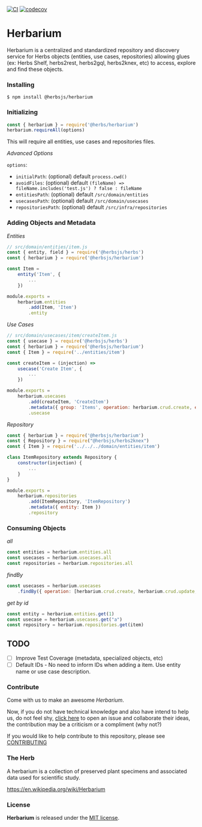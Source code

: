 [![CI](https://github.com/herbsjs/herbarium/actions/workflows/ci.yml/badge.svg?branch=main)](https://github.com/herbsjs/herbarium/actions/workflows/ci.yml) [![codecov](https://codecov.io/gh/herbsjs/herbarium/branch/main/graph/badge.svg)](https://codecov.io/gh/herbsjs/herbarium)

# Herbarium

Herbarium is a centralized and standardized repository and discovery service for Herbs objects (entities, use cases, repositories) allowing glues (ex: Herbs Shelf, herbs2rest, herbs2gql, herbs2knex, etc) to access, explore and find these objects.

### Installing

```$ npm install @herbsjs/herbarium```

### Initializing

```javascript
const { herbarium } = require('@herbs/herbarium')
herbarium.requireAll(options)
```

This will require all entities, use cases and repositories files.

*Advanced Options*

`options`:
- `initialPath`: (optional) default `process.cwd()`
- `avoidFiles`: (optional) default `(fileName) => fileName.includes('test.js') ? false : fileName`
- `entitiesPath`: (optional) default `/src/domain/entities`
- `usecasesPath`: (optional) default `/src/domain/usecases`
- `repositoriesPath`: (optional) default `/src/infra/repositories`

### Adding Objects and Metadata

*Entities*
```javascript
// src/domain/entities/item.js
const { entity, field } = require('@herbsjs/herbs')
const { herbarium } = require('@herbsjs/herbarium')

const Item =
    entity('Item', {
        ...
    })

module.exports =
    herbarium.entities
        .add(Item, 'Item')
        .entity
```

*Use Cases*
```javascript
// src/domain/usecases/item/createItem.js
const { usecase } = require('@herbsjs/herbs')
const { herbarium } = require('@herbsjs/herbarium')
const { Item } = require('../entities/item')

const createItem = (injection) =>
    usecase('Create Item', {
        ...
    })

module.exports =
    herbarium.usecases
        .add(createItem, 'CreateItem')
        .metadata({ group: 'Items', operation: herbarium.crud.create, entity: Item })
        .usecase
```

*Repository*
```javascript
const { herbarium } = require('@herbsjs/herbarium')
const { Repository } = require("@herbsjs/herbs2knex")
const { Item } = require('../../../domain/entities/item')

class ItemRepository extends Repository {
    constructor(injection) {
        ...
    }
}

module.exports =
    herbarium.repositories
        .add(ItemRepository, 'ItemRepository')
        .metadata({ entity: Item })
        .repository
```

### Consuming Objects


*all*
```javascript
const entities = herbarium.entities.all
const usecases = herbarium.usecases.all
const repositories = herbarium.repositories.all
```

*findBy*
```javascript
const usecases = herbarium.usecases
    .findBy({ operation: [herbarium.crud.create, herbarium.crud.update, herbarium.crud.delete] })
```

*get by id*
```javascript
const entity = herbarium.entities.get(1)
const usecase = herbarium.usecases.get("a")
const repository = herbarium.repositories.get(item)
```

## TODO

- [ ] Improve Test Coverage (metadata, specialized objects, etc)
- [ ] Default IDs - No need to inform IDs when adding a item. Use entity name or use case description.

### Contribute

Come with us to make an awesome *Herbarium*.

Now, if you do not have technical knowledge and also have intend to help us, do not feel shy, [click here](https://github.com/herbsjs/herbarium/issues) to open an issue and collaborate their ideas, the contribution may be a criticism or a compliment (why not?)

If you would like to help contribute to this repository, please see [CONTRIBUTING](https://github.com/herbsjs/herbarium/blob/master/.github/CONTRIBUTING.md)

### The Herb

A herbarium is a collection of preserved plant specimens and associated data used for scientific study.

https://en.wikipedia.org/wiki/Herbarium

### License

**Herbarium** is released under the
[MIT license](https://github.com/herbsjs/herbarium/blob/master/LICENSE.md).
